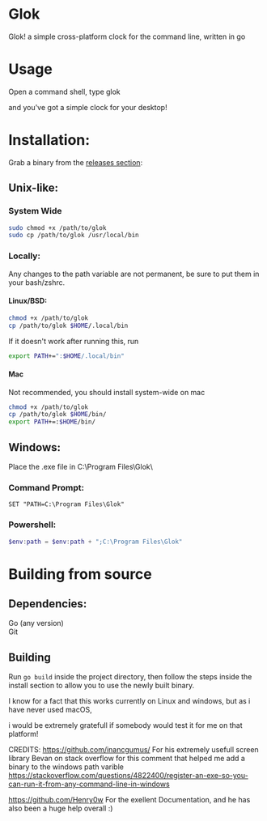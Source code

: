 # Glok
Glok! a simple cross-platform  clock for the command line, written in go



# Usage
Open a command shell, type glok

and you've got a simple clock for your desktop!

# Installation:

Grab a binary from the [releases section](https://github.com/edward-riley/Glok/releases):


## Unix-like:

### System Wide
```sh
sudo chmod +x /path/to/glok
sudo cp /path/to/glok /usr/local/bin
```

### Locally:

Any changes to the path variable are not permanent, be sure to put them in your bash/zshrc.

#### Linux/BSD: 
```sh
chmod +x /path/to/glok
cp /path/to/glok $HOME/.local/bin
```
If it doesn't work after running this, run 

```sh
export PATH+=":$HOME/.local/bin"
```
#### Mac

Not recommended, you should install system-wide on mac

```sh
chmod +x /path/to/glok
cp /path/to/glok $HOME/bin/
export PATH+=:$HOME/bin/
```


## Windows:
Place the .exe file in  C:\Program Files\Glok\

### Command Prompt:
```batch
SET "PATH=C:\Program Files\Glok"     
```
### Powershell:
```powershell
$env:path = $env:path + ";C:\Program Files\Glok"
```
# Building from source
## Dependencies:  
Go (any version)  
Git

## Building

Run `go build` inside the project directory, then follow the steps inside the install section to allow you to use the newly built binary.



I know for a fact that this works currently on Linux and windows, but as i have never used macOS,

i would be extremely gratefull if somebody would test it for me on that platform!

CREDITS:
https://github.com/inancgumus/  For his extremely usefull screen library
Bevan on stack overflow for this comment that helped me add a binary to the windows path varible
https://stackoverflow.com/questions/4822400/register-an-exe-so-you-can-run-it-from-any-command-line-in-windows

https://github.com/Henry0w For the exellent Documentation, and he has also been a huge help overall :)
